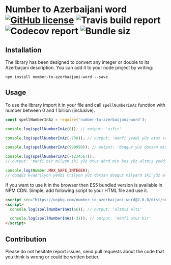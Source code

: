 # Number to Azerbaijani word [![GitHub license](https://img.shields.io/badge/license-MIT-blue.svg)](https://github.com/orkhan-huseyn/number-to-azerbaijani-word/blob/master/LICENSE) ![Travis build report](https://img.shields.io/travis/orkhan-huseyn/number-to-azerbaijani-word.svg) ![Codecov report](https://img.shields.io/codecov/c/github/orkhan-huseyn/number-to-azerbaijani-word.svg) ![Bundle siz](https://img.shields.io/bundlephobia/min/number-to-azerbaijani-word.svg)

## Installation

The library has been designed to convert any integer or double to its Azerbaijani description.
You can add it to your node project by writing:

`npm install number-to-azerbaijani-word --save`

## Usage

To use the library import it in your file and call `spellNumberInAz` function with number between 0 and 1 billion (inclusive).

```js
const spellNumberInAz = require('number-to-azerbaijani-word');

console.log(spellNumberInAz(0)); // output: 'sıfır'

console.log(spellNumberInAz(-738)); // output: 'mənfi yeddi yüz otuz səkkiz'

console.log(spellNumberInAz(990999)); // output: 'doqquz yüz doxsan min doqquz yüz doxsan doqquz'

console.log(spellNumberInAz(-1234567));
// output: 'mənfi bir milyon iki yüz otuz dörd min beş yüz altmış yeddi'

console.log(Number.MAX_SAFE_INTEGER);
// doqquz kvadrilyon yeddi trilyon yüz doxsan doqquz milyard iki yüz əlli dörd milyon yeddi yüz qırx min doqquz yüz doxsan bir
```

If you want to use it in the browser then ES5 bundled version is available in NPM CDN.
Simple, add following script to your HTML file and use it.

```html
<script src="https://unpkg.com/number-to-azerbaijani-word@2.0.0/dist/number-to-az-word.umd.min.js"></script>
<script>
  console.log(spellNumberInAz(66)); // output: 'altmış altı'

  console.log(spellNumberInAz(-31)); // output: 'mənfi otuz bir'
</script>
```

## Contribution

Please do not hesitate report issues, send pull requests about the code that you think is wrong or could be written better.
